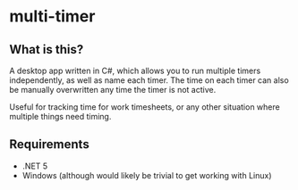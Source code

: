 # multi-timer

## What is this?

A desktop app written in C#, which allows you to run multiple timers independently, as well as name each timer. The time on each timer can also be manually overwritten any time the timer is not active. 

Useful for tracking time for work timesheets, or any other situation where multiple things need timing. 

## Requirements

- .NET 5
- Windows (although would likely be trivial to get working with Linux)
